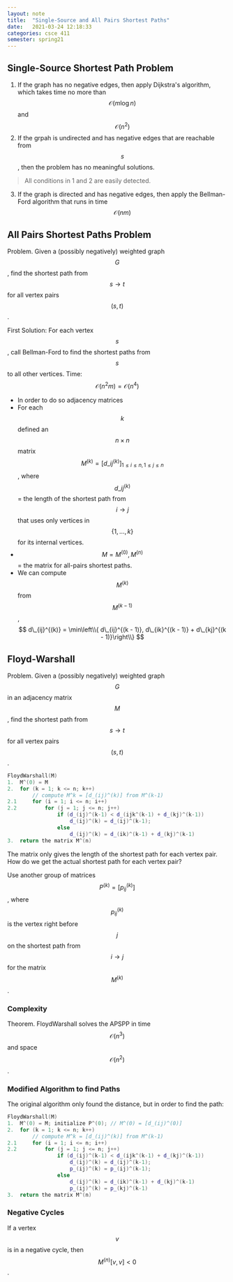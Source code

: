 ```yaml
---
layout: note
title:  "Single-Source and All Pairs Shortest Paths"
date:   2021-03-24 12:18:33
categories: csce 411
semester: spring21
---
```


## Single-Source Shortest Path Problem
1.  If the graph has no negative edges, then apply Dijkstra's algorithm, which takes time no more than $$\mathcal{O}(m\log n)$$ and $$\mathcal{O}(n^2)$$
2.  If the grpah is undirected and has negative edges that are reachable from $$s$$, then the problem has no meaningful solutions.
> All conditions in 1 and 2 are easily detected.
3.  If the graph is directed and has negative edges, then apply the Bellman-Ford algorithm that runs in time $$\mathcal{O}(nm)$$

## All Pairs Shortest Paths Problem
Problem. Given a (possibly negatively) weighted graph $$G$$, find the shortest path from $$s \to t$$ for all vertex pairs $$(s, t)$$.

First Solution: For each vertex $$s$$, call Bellman-Ford to find the shortest paths from $$s$$ to all other vertices. Time: $$\mathcal{O}(n^2m) = \mathcal{O}(n^4)$$
- In order to do so adjacency matrices
- For each $$k$$ defined an $$n \times n$$ matrix $$M^{(k)} = [d\_{ij}^{(k)}]_{1 \leq i \leq n, 1 \leq j \leq n}$$, where $$d\_{ij}^{(k)}$$ = the length of the shortest path from $$i \to j$$ that uses only vertices in $$\{1, \dots, k\}$$ for its internal vertices.
- $$M = M^{(0)}, M^{(n)}$$ = the matrix for all-pairs shortest paths.
- We can compute $$M^{(k)}$$ from $$M^{(k - 1)}$$,$$
d\_{ij}^{(k)} = \min\left\\{ d\_{ij}^{(k - 1)}, d\_{ik}^{(k - 1)} + d\_{kj}^{(k - 1)}\right\\}
$$

## Floyd-Warshall
Problem. Given a (possibly negatively) weighted graph $$G$$ in an adjacency matrix $$M$$, find the shortest path from $$s \to t$$ for all vertex pairs $$(s, t)$$.

```cpp
FloydWarshall(M)
1.  M^(0) = M
2.  for (k = 1; k <= n; k++)
        // compute M^k = [d_(ij)^(k)] from M^(k-1)
2.1     for (i = 1; i <= n; i++)
2.2         for (j = 1; j <= n; j++)
                if (d_(ij)^(k-1) < d_(ijk^(k-1) + d_(kj)^(k-1))
                    d_(ij)^(k) = d_(ij)^(k-1);
                else
                    d_(ij)^(k) = d_(ik)^(k-1) + d_(kj)^(k-1)
3.  return the matrix M^(n)
```

The matrix only gives the length of the shortest path for each vertex pair. How do we get the actual shortest path for each vertex pair?

Use another group of matrices $$P^{(k)} = \left[p_{ij}^{(k)}\right]$$, where $$p_{ij}^{(k)}$$ is the vertex right before $$j$$ on the shortest path from $$i \to j$$ for the matrix $$M^{(k)}$$.

### Complexity
Theorem. FloydWarshall solves the APSPP in time $$\mathcal{O}(n^3)$$ and space $$\mathcal{O}(n^2)$$.

### Modified Algorithm to find Paths
The original algorithm only found the distance, but in order to find the path:
```cpp
FloydWarshall(M)
1.  M^(0) = M; initialize P^(0); // M^(0) = [d_(ij)^(0)]
2.  for (k = 1; k <= n; k++)
        // compute M^k = [d_(ij)^(k)] from M^(k-1)
2.1     for (i = 1; i <= n; i++)
2.2         for (j = 1; j <= n; j++)
                if (d_(ij)^(k-1) < d_(ijk^(k-1) + d_(kj)^(k-1))
                    d_(ij)^(k) = d_(ij)^(k-1);
                    p_(ij)^(k) = p_(ij)^(k-1);
                else
                    d_(ij)^(k) = d_(ik)^(k-1) + d_(kj)^(k-1)
                    p_(ij)^(k) = p_(kj)^(k-1)
3.  return the matrix M^(n)
```

### Negative Cycles
If a vertex $$v$$ is in a negative cycle, then $$M^(n)[v,v] <  0$$.
